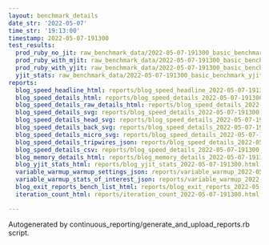 ```yaml
---
layout: benchmark_details
date_str: '2022-05-07'
time_str: '19:13:00'
timestamp: 2022-05-07-191300
test_results:
  prod_ruby_no_jit: raw_benchmark_data/2022-05-07-191300_basic_benchmark_prod_ruby_no_jit.json
  prod_ruby_with_mjit: raw_benchmark_data/2022-05-07-191300_basic_benchmark_prod_ruby_with_mjit.json
  prod_ruby_with_yjit: raw_benchmark_data/2022-05-07-191300_basic_benchmark_prod_ruby_with_yjit.json
  yjit_stats: raw_benchmark_data/2022-05-07-191300_basic_benchmark_yjit_stats.json
reports:
  blog_speed_headline_html: reports/blog_speed_headline_2022-05-07-191300.html
  blog_speed_details_html: reports/blog_speed_details_2022-05-07-191300.html
  blog_speed_details_raw_details_html: reports/blog_speed_details_2022-05-07-191300.raw_details.html
  blog_speed_details_svg: reports/blog_speed_details_2022-05-07-191300.svg
  blog_speed_details_head_svg: reports/blog_speed_details_2022-05-07-191300.head.svg
  blog_speed_details_back_svg: reports/blog_speed_details_2022-05-07-191300.back.svg
  blog_speed_details_micro_svg: reports/blog_speed_details_2022-05-07-191300.micro.svg
  blog_speed_details_tripwires_json: reports/blog_speed_details_2022-05-07-191300.tripwires.json
  blog_speed_details_csv: reports/blog_speed_details_2022-05-07-191300.csv
  blog_memory_details_html: reports/blog_memory_details_2022-05-07-191300.html
  blog_yjit_stats_html: reports/blog_yjit_stats_2022-05-07-191300.html
  variable_warmup_warmup_settings_json: reports/variable_warmup_2022-05-07-191300.warmup_settings.json
  variable_warmup_stats_of_interest_json: reports/variable_warmup_2022-05-07-191300.stats_of_interest.json
  blog_exit_reports_bench_list_html: reports/blog_exit_reports_2022-05-07-191300.bench_list.html
  iteration_count_html: reports/iteration_count_2022-05-07-191300.html

---
```

Autogenerated by continuous_reporting/generate_and_upload_reports.rb script.
